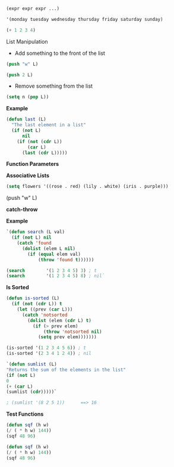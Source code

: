 



```lisp
(expr expr expr ...)

'(monday tuesday wednesday thursday friday saturday sunday)

(+ 1 2 3 4)

```

List Manipulation 
- Add something to the front of the list
```lisp
(push "w" L)

(push 2 L)
```
- Remove something from the list
```lisp
(setq n (pop L))
```


**Example**
```lisp
(defun last (L)
  "The last element in a list"
  (if (not L)
      nil
    (if (not (cdr L))
        (car L)
      (last (cdr L)))))
```

**Function Parameters**

**Associative Lists**
```lisp
(setq flowers '((rose . red) (lily . white) (iris . purple)))
```

(push "w" L)


**catch-throw**

**Example**
```lisp
`(defun search (L val)
  (if (not L) nil
    (catch 'found
      (dolist (elem L nil)
        (if (equal elem val)
            (throw 'found t))))))

(search        '(1 2 3 4 5) 3) ; t
(search        '(1 2 3 4 5) 8) ; nil`

```


**Is Sorted**
```lisp
(defun is-sorted (L)
  (if (not (cdr L)) t
    (let ((prev (car L)))
      (catch 'notsorted
        (dolist (elem (cdr L) t)
          (if (> prev elem)
              (throw 'notsorted nil)
            (setq prev elem)))))))

(is-sorted '(1 2 3 4 5 6)) ; t
(is-sorted '(2 3 4 1 2 4)) ; nil

```



```lisp
`(defun sumlist (L)
"Returns the sum of the elements in the list"
(if (not L)
0
(+ (car L)
(sumlist (cdr)))))`

; (sumlist '(8 2 5 1))      ==> 16
```



**Test Functions**

```lisp
(defun sqf (h w)
(/ ( * h w) 144))
(sqf 48 96)
```

```lisp
(defun sqf (h w)
(/ ( * h w) 144))
(sqf 48 96)
```